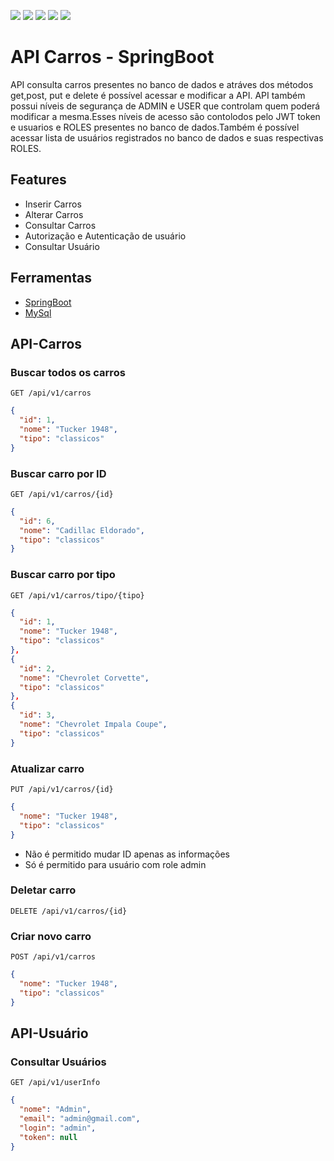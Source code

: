 <p>
  <img src="https://img.shields.io/badge/spring-%236DB33F.svg?style=for-the-badge&logo=spring&logoColor=white"/>
  <img src="https://img.shields.io/badge/java-%23ED8B00.svg?style=for-the-badge&logo=openjdk&logoColor=white"/>
  <img src="https://img.shields.io/badge/mysql-%2300f.svg?style=for-the-badge&logo=mysql&logoColor=white"/>
  <img src="https://img.shields.io/badge/JWT-black?style=for-the-badge&logo=JSON%20web%20tokens"/>
  <img src="https://img.shields.io/badge/Postman-FF6C37?style=for-the-badge&logo=postman&logoColor=white"/>
</p>

# API Carros - SpringBoot

API consulta carros presentes no banco de dados e atráves dos métodos get,post, put e delete é possível acessar e modificar a API. API também possui níveis de segurança de ADMIN e USER que controlam quem poderá modificar a mesma.Esses níveis de acesso são contolodos pelo JWT token e usuarios e ROLES presentes no banco de dados.Também é possível acessar lista de usuários registrados no banco de dados e suas respectivas ROLES.



## Features

- Inserir Carros
- Alterar Carros
- Consultar Carros
- Autorização e Autenticação de usuário
- Consultar Usuário

## Ferramentas

 - [SpringBoot](https://spring.io/)
 - [MySql](https://www.mysql.com/)


## API-Carros
### Buscar todos os carros
``GET /api/v1/carros``
```json
{
  "id": 1,
  "nome": "Tucker 1948",
  "tipo": "classicos"
}
```

### Buscar carro por ID
```GET /api/v1/carros/{id}```

```json
{
  "id": 6,
  "nome": "Cadillac Eldorado",
  "tipo": "classicos"
}
```

### Buscar carro por tipo
```GET /api/v1/carros/tipo/{tipo}```
```json
{
  "id": 1,
  "nome": "Tucker 1948",
  "tipo": "classicos"
},
{
  "id": 2,
  "nome": "Chevrolet Corvette",
  "tipo": "classicos"
},
{
  "id": 3,
  "nome": "Chevrolet Impala Coupe",
  "tipo": "classicos"
}
```

### Atualizar carro
```PUT /api/v1/carros/{id} ```

```json
{
  "nome": "Tucker 1948",
  "tipo": "classicos"
}
```

* Não é permitido mudar ID apenas as informações
* Só é permitido para usuário com role admin

### Deletar carro

```DELETE /api/v1/carros/{id}```

### Criar novo carro
```POST /api/v1/carros```
```json
{
  "nome": "Tucker 1948",
  "tipo": "classicos" 
}
```

## API-Usuário
### Consultar Usuários
```GET /api/v1/userInfo```

```json
{
  "nome": "Admin",
  "email": "admin@gmail.com",
  "login": "admin",
  "token": null
}
```
